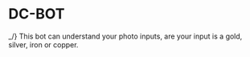 # DC-BOT
_/} This bot can understand your photo inputs, are your input is a gold, silver, iron or copper. 

